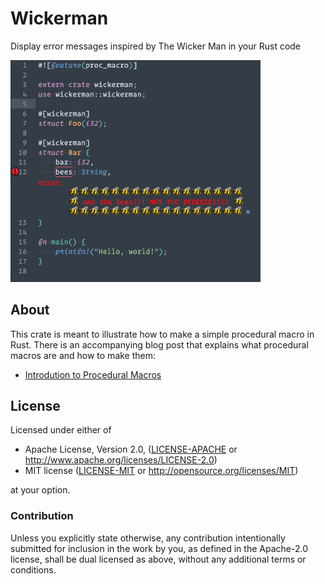 # Wickerman

Display error messages inspired by The Wicker Man in your Rust code

<img src="not-the-bees-editor.jpg" width="400">

## About

This crate is meant to illustrate how to make a simple procedural macro in Rust. There is an accompanying blog post that explains what procedural macros are and how to make them:

* [Introdution to Procedural Macros](https://tinkering.xyz/posts/introduction-to-proc-macros/)

## License

Licensed under either of

 * Apache License, Version 2.0, ([LICENSE-APACHE](LICENSE-APACHE) or http://www.apache.org/licenses/LICENSE-2.0)
 * MIT license ([LICENSE-MIT](LICENSE-MIT) or http://opensource.org/licenses/MIT)

at your option.

### Contribution

Unless you explicitly state otherwise, any contribution intentionally
submitted for inclusion in the work by you, as defined in the Apache-2.0
license, shall be dual licensed as above, without any additional terms or
conditions.
